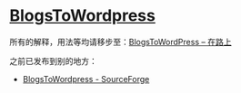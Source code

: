 # [BlogsToWordpress](https://github.com/crifan/BlogsToWordpress)

所有的解释，用法等均请移步至：[BlogsToWordPress – 在路上](https://www.crifan.org/crifan_released_all/website/python/blogstowordpress/)

之前已发布到别的地方：

* [BlogsToWordpress - SourceForge](https://sourceforge.net/projects/blogstowordpress/)
